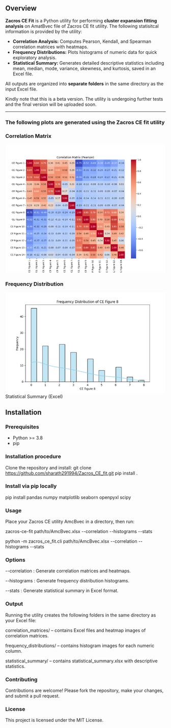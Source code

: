
## Overview

**Zacros CE Fit** is a Python utility for performing **cluster expansion fitting analysis** on AmatBvec file of Zacros CE fit utility. The following statisitcal information is provided by the utility: 

- **Correlation Analysis:** Computes Pearson, Kendall, and Spearman correlation matrices with heatmaps.  
- **Frequency Distributions:** Plots histograms of numeric data for quick exploratory analysis.  
- **Statistical Summary:** Generates detailed descriptive statistics including mean, median, mode, variance, skewness, and kurtosis, saved in an Excel file.  

All outputs are organized into **separate folders** in the same directory as the input Excel file.

Kindly note that this is a beta version. The utility is undergoing further tests and the final version will be uploaded soon.

---

### The following plots are generated using the Zacros CE fit utility ###### 

### Correlation Matrix
![Correlation Example](examples/correlation_pearson.png)

### Frequency Distribution
![Histogram Example](examples/frequency_plot.png)
Statistical Summary (Excel)

## Installation

### Prerequisites

- Python >= 3.8
- pip

### Installation procedure

Clone the repository and install:
git clone https://github.com/sharath291994/Zacros_CE_fit.git
pip install .

### Install via pip locally
pip install pandas numpy matplotlib seaborn openpyxl scipy

### Usage

Place your Zacros CE utility  AmcBvec in a directory, then run:

zacros-ce-fit path/to/AmcBvec.xlsx --correlation --histograms --stats

python -m zacros_ce_fit.cli path/to/AmcBvec.xlsx --correlation --histograms --stats

### Options

--correlation : Generate correlation matrices and heatmaps.

--histograms : Generate frequency distribution histograms.

--stats : Generate statistical summary in Excel format.

### Output

Running the utility creates the following folders in the same directory as your Excel file:

correlation_matrices/ – contains Excel files and heatmap images of correlation matrices.

frequency_distributions/ – contains histogram images for each numeric column.

statistical_summary/ – contains statistical_summary.xlsx with descriptive statistics.

### Contributing

Contributions are welcome! Please fork the repository, make your changes, and submit a pull request.

### License

This project is licensed under the MIT License.















